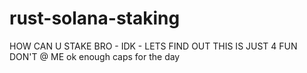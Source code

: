 # rust-solana-staking
HOW CAN U STAKE BRO - IDK - LETS FIND OUT 
THIS IS JUST 4 FUN DON'T @ ME
ok enough caps for the day
